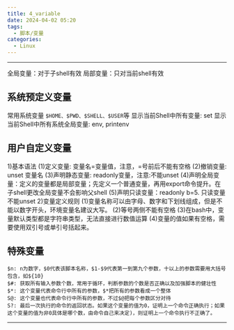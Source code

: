 ```yaml
---
title: 4_variable
date: 2024-04-02 05:20
tags:
  - 脚本/变量
categories:
  - Linux
---
```


---


全局变量：对于子shell有效
局部变量：只对当前shell有效

## 系统预定义变量
常用系统变量
`$HOME、$PWD、$SHELL、$USER`等
显示当前Shell中所有变量: set
显示当前Shell中所有系统全局变量: env, printenv

## 用户自定义变量
1)基本语法
(1)定义变量: 变量名=变量值，注意，=号前后不能有空格
(2)撤销变量: unset 变量名
(3)声明静态变量: readonly变量，注意:不能unset
(4)声明全局变量：定义的变量都是局部变量；先定义一个普通变量，再用export命令提升。在子shell更改全局变量不会影响父shell
(5)声明只读变量：readonly b=5. 只读变量不能unset
2)变量定义规则
(1)变量名称可以由字母、数字和下划线组成，但是不能以数字开头，环境变量名建议大写。
(2)等号两侧不能有空格
(3)在bash中，变量默认类型都是字符串类型，无法直接进行数值运算
(4)变量的值如果有空格，需要使用双引号或单引号括起来。

## 特殊变量
```shell
$n: n为数字，$0代表该脚本名称，$1-$9代表第一到第九个参数，十以上的参数需要用大括号包含，如${10}
$#: 获取所有输入参数个数，常用于循环，判断参数的个数是否正确以及加强脚本的健壮性
$*: 这个变量代表命令行中所有的参数，$*把所有的参数看成一个整体
S@: 这个变量也代表命令行中所有的参数，不过$@把每个参数区分对待
S?: 最后一次执行的命令的返回状态。如果这个变量的值为0，证明上一个命令正确执行；如果这个变量的值为非0具体是哪个数，由命令自己来决定)，则证明上一个命令执行不正确了。
```

---
